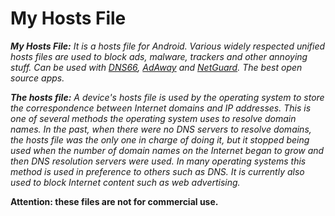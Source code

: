 # My Hosts File
<p><i><b>My Hosts File:</b>
It is a hosts file for Android.
Various widely respected unified hosts
files are used to block ads, malware,
trackers and other annoying stuff. Can be used with
<a href="https://github.com/julian-klode/dns66"> DNS66</a>,
<a href="https://adaway.org/"> AdAway</a> and
<a href="https://netguard.me/"> NetGuard</a>.
The best open source apps.</i></p>
<p><i><b>The hosts file:</b>
A device's hosts file is used by the operating
system to store the correspondence between Internet
domains and IP addresses.  This is one of several
methods the operating system uses to resolve domain 
names. In the past, when there were no DNS servers
to resolve domains, the hosts file was the only one
in charge of doing it, but it stopped being used
when the number of domain names on the Internet
began to grow and then DNS resolution servers
were used.  In many operating systems this method
is used in preference to others such as DNS.
It is currently also used to block Internet content
such as web advertising.</I></p>
<p><b>Attention: these files are not for commercial
use.</b></p>

